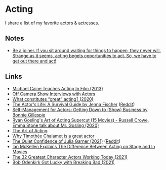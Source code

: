 # Acting

I share a list of my favorite [actors](https://www.imdb.com/list/ls099077697/) & [actresses](https://www.imdb.com/list/ls098138063/).

## Notes

- [Be a joiner. If you sit around waiting for things to happen, they never will. Strange as it seems, acting begets opportunities to act. So, we have to get out there and act!](https://www.reddit.com/r/acting/comments/jot9qu/read_jenna_fischers_book_on_acting/)

## Links

- [Michael Caine Teaches Acting In Film (2013)](https://www.youtube.com/watch?v=bZPLVDwEr7Y)
- [Off Camera Show Interviews with Actors](https://www.youtube.com/playlist?list=PL3AUS4PSeKCSMOiaA2b4vy1f_uR50wwMI)
- [What constitutes “great” acting? (2020)](https://www.reddit.com/r/TrueFilm/comments/hhaghf/what_constitutes_great_acting/)
- [The Actor's Life: A Survival Guide by Jenna Fischer](https://www.goodreads.com/book/show/32072974-the-actor-s-life) ([Reddit](https://www.reddit.com/r/acting/comments/jot9qu/read_jenna_fischers_book_on_acting/))
- [Self-Management for Actors: Getting Down to (Show) Business by Bonnie Gillespie](https://www.goodreads.com/book/show/404986.Self_Management_for_Actors)
- [Ryan Gosling's Art of Acting Supercut (15 Movies) - Russell Crowe, Emma Stone talk about Mr. Gosling (2020)](https://www.youtube.com/watch?v=4XCzALqmI08)
- [The Art of Acting](https://www.youtube.com/watch?v=cBavoLbuDBw)
- [Why Timothée Chalamet is a great actor](https://www.youtube.com/watch?v=s1Vte4n6SqI)
- [The Quiet Confidence of Julia Garner (2021)](https://www.rollingstone.com/tv/tv-features/julia-garner-ozark-assistant-inventing-anna-interview-1129080/) ([Reddit](https://www.reddit.com/r/television/comments/lnhnkw/the_quiet_confidence_of_julia_garner/))
- [Ian McKellen Explains The Difference Between Acting on Stage and In Movies](https://www.youtube.com/watch?v=QzOlVLDMLAQ)
- [The 32 Greatest Character Actors Working Today (2021)](https://www.vulture.com/article/best-character-actors.html)
- [Bob Odenkirk Got Lucky with Breaking Bad (2021)](https://www.youtube.com/watch?v=cjMlTC8Ikxw)
